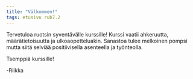 ```yaml
---
title: "Välkommen!"
tags: etusivu rub7.2
---
```


Tervetuloa ruotsin syventävälle kurssille! Kurssi vaatii ahkeruutta, määrätietoisuutta ja ulkoaopetteluakin. Sanastoa tulee melkoinen pompsi mutta siitä selviää positiivisella asenteella ja työnteolla. 

Tsemppiä kurssille!

-Riikka